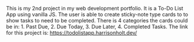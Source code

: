 This is my 2nd project in my web development portfolio. It is a To-Do List App using vanilla JS. The user is able to create sticky-note type cards to to show tasks to need to be completed. There is 4 categories the cards could be in: 1. Past Due, 2. Due Today, 3. Due Later, 4. Completed Tasks. 
The link for this project is: https://todolistapp.harrisonholt.dev/
